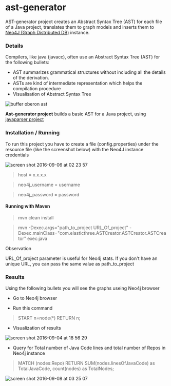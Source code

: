 # ast-generator
AST-generator project creates an Abstract Syntax Tree (AST) for each file of a Java project, translates them to graph models and inserts them to [Neo4J (Graph Distributed DB)](https://neo4j.com/) instance.

### Details

Compilers, like java (javacc), often use an Abstract Syntax Tree (AST) for the following bullets:
  - AST summarizes grammatical structures without including all the details of the derivation.
  - ASTs are kind of intermediate representation which helps the compilation procedure
  - Visualisation of Abstract Syntax Tree 

![buffer oberon ast](https://cloud.githubusercontent.com/assets/11991105/18111997/e36981bc-6f2c-11e6-9c24-a736bc6874b5.png)

**Ast-generator project** builds a basic AST for a Java project, using [javaparser project](http://javaparser.org/)


### Installation / Running

To run this project you have to create a file (config.properties) under the resource file (like the screenshot below) with the Neo4J instance credentials

![screen shot 2016-09-06 at 02 23 57](https://cloud.githubusercontent.com/assets/11991105/18258138/01f770f2-73d9-11e6-821d-3b47ec8535fb.png)

> host = x.x.x.x

> neo4j_username = username

> neo4j_password = password

#### Running with Maven

> mvn clean install

> mvn -Dexec.args="path_to_project URL_Of_project"  -Dexec.mainClass="com.elasticthree.ASTCreator.ASTCreator.ASTCreator" exec:java

Observation

URL_Of_project parameter is useful for Neo4j stats. If you don't have an unique URL, you can pass the same value as path_to_project
 
### Results

Using the following bullets you will see the graphs useing Neo4j browser

* Go to Neo4j browser

* Run this command

> START n=node(*) RETURN n;

* Visualization of results

![screen shot 2016-09-04 at 18 56 29](https://cloud.githubusercontent.com/assets/11991105/18232103/73a582a6-72d1-11e6-9011-f0a468595e3f.png)

*  Query for Total number of Java Code lines and total number of Repos in Neo4j instance

> MATCH (nodes:Repo) RETURN SUM(nodes.linesOfJavaCode) as TotalJavaCode, count(nodes) as TotalNodes;

![screen shot 2016-09-08 at 03 25 07](https://cloud.githubusercontent.com/assets/11991105/18333027/f7d59cec-7573-11e6-898a-dcd78d650117.png)

